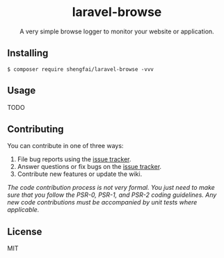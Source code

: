 <h1 align="center"> laravel-browse </h1>

<p align="center"> A very simple browse logger to monitor your website or application.</p>


## Installing

```shell
$ composer require shengfai/laravel-browse -vvv
```

## Usage

TODO

## Contributing

You can contribute in one of three ways:

1. File bug reports using the [issue tracker](https://github.com/shengfai/laravel-browse/issues).
2. Answer questions or fix bugs on the [issue tracker](https://github.com/shengfai/laravel-browse/issues).
3. Contribute new features or update the wiki.

_The code contribution process is not very formal. You just need to make sure that you follow the PSR-0, PSR-1, and PSR-2 coding guidelines. Any new code contributions must be accompanied by unit tests where applicable._

## License

MIT